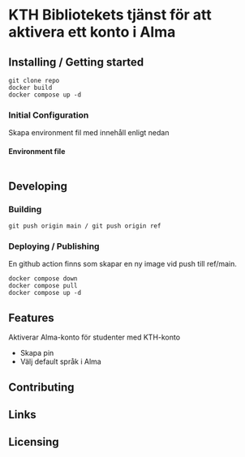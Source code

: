 # KTH Bibliotekets tjänst för att aktivera ett konto i Alma

## Installing / Getting started

```shell
git clone repo
docker build
docker compose up -d
```

### Initial Configuration

Skapa environment fil med innehåll enligt nedan

#### Environment file
```txt

```

## Developing

### Building

```shell
git push origin main / git push origin ref
```

### Deploying / Publishing

En github action finns som skapar en ny image vid push till ref/main.

```shell
docker compose down
docker compose pull
docker compose up -d
```

## Features

Aktiverar Alma-konto för studenter med KTH-konto
* Skapa pin
* Välj default språk i Alma

## Contributing

## Links

## Licensing





